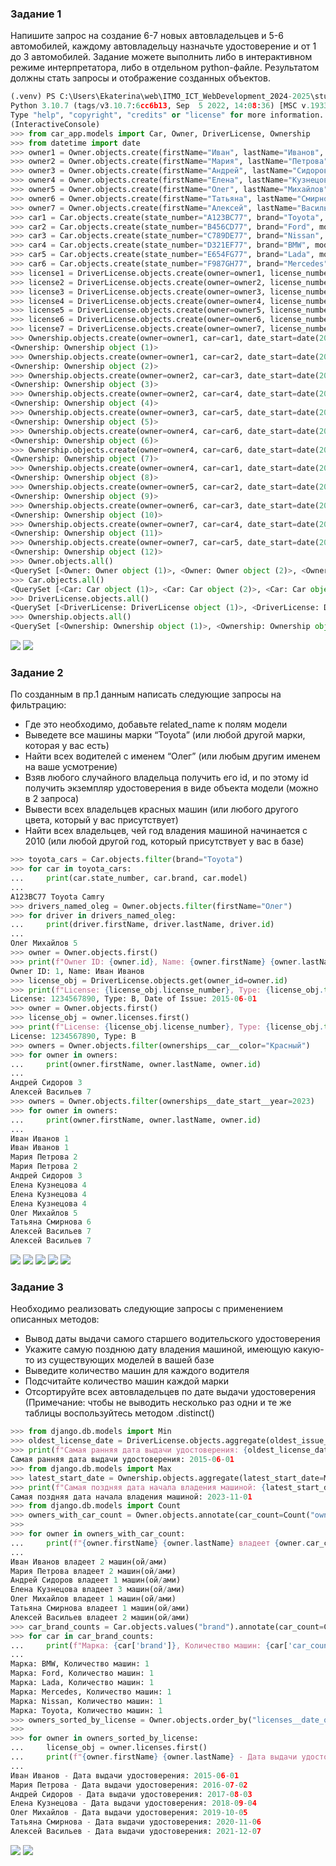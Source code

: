 ### Задание 1

Напишите запрос на создание 6-7 новых автовладельцев и 5-6 автомобилей, каждому автовладельцу назначьте удостоверение и от 1 до 3 автомобилей. Задание можете выполнить либо в интерактивном режиме интерпретатора, либо в отдельном python-файле. Результатом должны стать запросы и отображение созданных объектов.

```python
(.venv) PS C:\Users\Ekaterina\web\ITMO_ICT_WebDevelopment_2024-2025\students\k3341\practical_works\Kadnikova_Ekaterina\simple_drf_project> python manage.py shell
Python 3.10.7 (tags/v3.10.7:6cc6b13, Sep  5 2022, 14:08:36) [MSC v.1933 64 bit (AMD64)] on win32
Type "help", "copyright", "credits" or "license" for more information.
(InteractiveConsole)
>>> from car_app.models import Car, Owner, DriverLicense, Ownership
>>> from datetime import date
>>> owner1 = Owner.objects.create(firstName="Иван", lastName="Иванов", birth_date=date(1990, 5, 10))
>>> owner2 = Owner.objects.create(firstName="Мария", lastName="Петрова", birth_date=date(1985, 7, 22))
>>> owner3 = Owner.objects.create(firstName="Андрей", lastName="Сидоров", birth_date=date(1992, 1, 30))
>>> owner4 = Owner.objects.create(firstName="Елена", lastName="Кузнецова", birth_date=date(1995, 3, 15))
>>> owner5 = Owner.objects.create(firstName="Олег", lastName="Михайлов", birth_date=date(1988, 8, 8))
>>> owner6 = Owner.objects.create(firstName="Татьяна", lastName="Смирнова", birth_date=date(2000, 12, 3))
>>> owner7 = Owner.objects.create(firstName="Алексей", lastName="Васильев", birth_date=date(1994, 6, 25))
>>> car1 = Car.objects.create(state_number="A123BC77", brand="Toyota", model="Camry", color="Белый")
>>> car2 = Car.objects.create(state_number="B456CD77", brand="Ford", model="Focus", color="Черный")
>>> car3 = Car.objects.create(state_number="C789DE77", brand="Nissan", model="Qashqai", color="Синий")
>>> car4 = Car.objects.create(state_number="D321EF77", brand="BMW", model="X5", color="Серый")
>>> car5 = Car.objects.create(state_number="E654FG77", brand="Lada", model="Vesta", color="Красный")
>>> car6 = Car.objects.create(state_number="F987GH77", brand="Mercedes", model="GLA", color="Зеленый")
>>> license1 = DriverLicense.objects.create(owner=owner1, license_number="1234567890", type="B", date_of_issue=date(2015, 6, 1))
>>> license2 = DriverLicense.objects.create(owner=owner2, license_number="2345678901", type="B", date_of_issue=date(2016, 7, 2))
>>> license3 = DriverLicense.objects.create(owner=owner3, license_number="3456789012", type="C", date_of_issue=date(2017, 8, 3))
>>> license4 = DriverLicense.objects.create(owner=owner4, license_number="4567890123", type="B", date_of_issue=date(2018, 9, 4))
>>> license5 = DriverLicense.objects.create(owner=owner5, license_number="5678901234", type="A", date_of_issue=date(2019, 10, 5))
>>> license6 = DriverLicense.objects.create(owner=owner6, license_number="6789012345", type="B", date_of_issue=date(2020, 11, 6))
>>> license7 = DriverLicense.objects.create(owner=owner7, license_number="7890123456", type="D", date_of_issue=date(2021, 12, 7))
>>> Ownership.objects.create(owner=owner1, car=car1, date_start=date(2023, 1, 1))
<Ownership: Ownership object (1)>
>>> Ownership.objects.create(owner=owner1, car=car2, date_start=date(2023, 2, 1))
<Ownership: Ownership object (2)>
>>> Ownership.objects.create(owner=owner2, car=car3, date_start=date(2023, 3, 1))
<Ownership: Ownership object (3)>
>>> Ownership.objects.create(owner=owner2, car=car4, date_start=date(2023, 4, 1))
<Ownership: Ownership object (4)>
>>> Ownership.objects.create(owner=owner3, car=car5, date_start=date(2023, 5, 1))
<Ownership: Ownership object (5)>
>>> Ownership.objects.create(owner=owner4, car=car6, date_start=date(2023, 6, 1))
<Ownership: Ownership object (6)>
>>> Ownership.objects.create(owner=owner4, car=car6, date_start=date(2023, 6, 1))
<Ownership: Ownership object (7)>
>>> Ownership.objects.create(owner=owner4, car=car1, date_start=date(2023, 7, 1))
<Ownership: Ownership object (8)>
>>> Ownership.objects.create(owner=owner5, car=car2, date_start=date(2023, 8, 1))
<Ownership: Ownership object (9)>
>>> Ownership.objects.create(owner=owner6, car=car3, date_start=date(2023, 9, 1))
<Ownership: Ownership object (10)>
>>> Ownership.objects.create(owner=owner7, car=car4, date_start=date(2023, 10, 1))
<Ownership: Ownership object (11)>
>>> Ownership.objects.create(owner=owner7, car=car5, date_start=date(2023, 11, 1))
<Ownership: Ownership object (12)>
>>> Owner.objects.all()
<QuerySet [<Owner: Owner object (1)>, <Owner: Owner object (2)>, <Owner: Owner object (3)>, <Owner: Owner object (4)>, <Owner: Owner object (5)>, <Owner: Owner object (6)>, <Owner: Owner object (7)>]>
>>> Car.objects.all()
<QuerySet [<Car: Car object (1)>, <Car: Car object (2)>, <Car: Car object (3)>, <Car: Car object (4)>, <Car: Car object (5)>, <Car: Car object (6)>]>
>>> DriverLicense.objects.all()
<QuerySet [<DriverLicense: DriverLicense object (1)>, <DriverLicense: DriverLicense object (2)>, <DriverLicense: DriverLicense object (3)>, <DriverLicense: DriverLicense object (4)>, <DriverLicense: DriverLicense object (5)>, <DriverLicense: DriverLicense object (6)>, <DriverLicense: DriverLicense object (7)>]>
>>> Ownership.objects.all()
<QuerySet [<Ownership: Ownership object (1)>, <Ownership: Ownership object (2)>, <Ownership: Ownership object (3)>, <Ownership: Ownership object (4)>, <Ownership: Ownership object (5)>, <Ownership: Ownership object (6)>, <Ownership: Ownership object (7)>, <Ownership: Ownership object (8)>, <Ownership: Ownership object (9)>, <Ownership: Ownership object (10)>, <Ownership: Ownership object (11)>, <Ownership: Ownership object (12)>]>
```

![](pics/1.1.png)
![](pics/1.2.png)

### Задание 2

По созданным в пр.1 данным написать следующие запросы на фильтрацию:

* Где это необходимо, добавьте related_name к полям модели
* Выведете все машины марки “Toyota” (или любой другой марки, которая у вас есть)
* Найти всех водителей с именем “Олег” (или любым другим именем на ваше усмотрение)
* Взяв любого случайного владельца получить его id, и по этому id получить экземпляр удостоверения в виде объекта модели (можно в 2 запроса)
* Вывести всех владельцев красных машин (или любого другого цвета, который у вас присутствует)
* Найти всех владельцев, чей год владения машиной начинается с 2010 (или любой другой год, который присутствует у вас в базе)

```python
>>> toyota_cars = Car.objects.filter(brand="Toyota")
>>> for car in toyota_cars:
...     print(car.state_number, car.brand, car.model)
...
A123BC77 Toyota Camry
>>> drivers_named_oleg = Owner.objects.filter(firstName="Олег")
>>> for driver in drivers_named_oleg:
...     print(driver.firstName, driver.lastName, driver.id)
...
Олег Михайлов 5
>>> owner = Owner.objects.first()
>>> print(f"Owner ID: {owner.id}, Name: {owner.firstName} {owner.lastName}")
Owner ID: 1, Name: Иван Иванов
>>> license_obj = DriverLicense.objects.get(owner_id=owner.id)
>>> print(f"License: {license_obj.license_number}, Type: {license_obj.type}, Date of Issue: {license_obj.date_of_issue}")
License: 1234567890, Type: B, Date of Issue: 2015-06-01
>>> owner = Owner.objects.first()
>>> license_obj = owner.licenses.first()
>>> print(f"License: {license_obj.license_number}, Type: {license_obj.type}")
License: 1234567890, Type: B
>>> owners = Owner.objects.filter(ownerships__car__color="Красный")
>>> for owner in owners:
...     print(owner.firstName, owner.lastName, owner.id)
...
Андрей Сидоров 3
Алексей Васильев 7
>>> owners = Owner.objects.filter(ownerships__date_start__year=2023)
>>> for owner in owners:
...     print(owner.firstName, owner.lastName, owner.id)
...
Иван Иванов 1
Иван Иванов 1
Мария Петрова 2
Мария Петрова 2
Андрей Сидоров 3
Елена Кузнецова 4
Елена Кузнецова 4
Елена Кузнецова 4
Олег Михайлов 5
Татьяна Смирнова 6
Алексей Васильев 7
Алексей Васильев 7
```

![](pics/2.1.png)
![](pics/2.2.png)
![](pics/2.3.png)
![](pics/2.4.png)
![](pics/2.5.png)

### Задание 3

Необходимо реализовать следующие запросы c применением описанных методов:
* Вывод даты выдачи самого старшего водительского удостоверения
* Укажите самую позднюю дату владения машиной, имеющую какую-то из существующих моделей в вашей базе
* Выведите количество машин для каждого водителя
* Подсчитайте количество машин каждой марки
* Отсортируйте всех автовладельцев по дате выдачи удостоверения (Примечание: чтобы не выводить несколько раз одни и те же таблицы воспользуйтесь методом .distinct()

```python
>>> from django.db.models import Min
>>> oldest_license_date = DriverLicense.objects.aggregate(oldest_issue_date=Min("date_of_issue"))
>>> print(f"Самая ранняя дата выдачи удостоверения: {oldest_license_date['oldest_issue_date']}")
Самая ранняя дата выдачи удостоверения: 2015-06-01
>>> from django.db.models import Max
>>> latest_start_date = Ownership.objects.aggregate(latest_start_date=Max("date_start"))
>>> print(f"Самая поздняя дата начала владения машиной: {latest_start_date['latest_start_date']}")
Самая поздняя дата начала владения машиной: 2023-11-01
>>> from django.db.models import Count
>>> owners_with_car_count = Owner.objects.annotate(car_count=Count("ownerships__car")).distinct()
>>>
>>> for owner in owners_with_car_count:
...     print(f"{owner.firstName} {owner.lastName} владеет {owner.car_count} машин(ой/ами)")
...
Иван Иванов владеет 2 машин(ой/ами)
Мария Петрова владеет 2 машин(ой/ами)
Андрей Сидоров владеет 1 машин(ой/ами)
Елена Кузнецова владеет 3 машин(ой/ами)
Олег Михайлов владеет 1 машин(ой/ами)
Татьяна Смирнова владеет 1 машин(ой/ами)
Алексей Васильев владеет 2 машин(ой/ами)
>>> car_brand_counts = Car.objects.values("brand").annotate(car_count=Count("id"))
>>> for car in car_brand_counts:
...     print(f"Марка: {car['brand']}, Количество машин: {car['car_count']}")
...
Марка: BMW, Количество машин: 1
Марка: Ford, Количество машин: 1
Марка: Lada, Количество машин: 1
Марка: Mercedes, Количество машин: 1
Марка: Nissan, Количество машин: 1
Марка: Toyota, Количество машин: 1
>>> owners_sorted_by_license = Owner.objects.order_by("licenses__date_of_issue").distinct()
>>>
>>> for owner in owners_sorted_by_license:
...     license_obj = owner.licenses.first()
...     print(f"{owner.firstName} {owner.lastName} - Дата выдачи удостоверения: {license_obj.date_of_issue}")
...
Иван Иванов - Дата выдачи удостоверения: 2015-06-01
Мария Петрова - Дата выдачи удостоверения: 2016-07-02
Андрей Сидоров - Дата выдачи удостоверения: 2017-08-03
Елена Кузнецова - Дата выдачи удостоверения: 2018-09-04
Олег Михайлов - Дата выдачи удостоверения: 2019-10-05
Татьяна Смирнова - Дата выдачи удостоверения: 2020-11-06
Алексей Васильев - Дата выдачи удостоверения: 2021-12-07
```

![](pics/3.1.png)
![](pics/3.2.png)